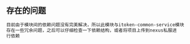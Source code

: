 ## 存在的问题
```markdown
目前由于模块间的依赖问题没有完美解决，所以此模块与itoken-common-service模块
存在一些冗余问题，之后可以仔细检查一下依赖结构，或者将项目上传到nexus私服进
行依赖
```